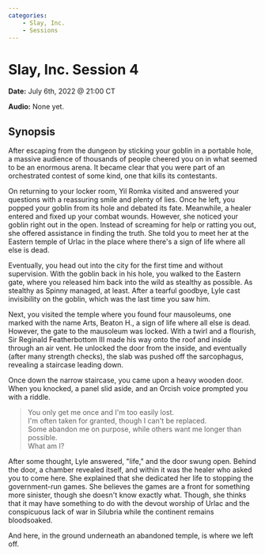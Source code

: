 ```yaml
---
categories:
    - Slay, Inc.
    - Sessions
---
```


# Slay, Inc. Session 4

**Date:** July 6th, 2022 @ 21:00 CT

**Audio:** None yet.

## Synopsis

After escaping from the dungeon by sticking your goblin in a portable hole, a massive audience of thousands of people cheered you on in what seemed to be an enormous arena. It became clear that you were part of an orchestrated contest of some kind, one that kills its contestants.

On returning to your locker room, Yil Romka visited and answered your questions with a reassuring smile and plenty of lies. Once he left, you popped your goblin from its hole and debated its fate. Meanwhile, a healer entered and fixed up your combat wounds. However, she noticed your goblin right out in the open. Instead of screaming for help or ratting you out, she offered assistance in finding the truth. She told you to meet her at the Eastern temple of Urlac in the place where there's a sign of life where all else is dead.

Eventually, you head out into the city for the first time and without supervision. With the goblin back in his hole, you walked to the Eastern gate, where you released him back into the wild as stealthy as possible. As stealthy as Spinny managed, at least. After a tearful goodbye, Lyle cast invisibility on the goblin, which was the last time you saw him.

Next, you visited the temple where you found four mausoleums, one marked with the name Arts, Beaton H., a sign of life where all else is dead. However, the gate to the mausoleum was locked. With a twirl and a flourish, Sir Reginald Featherbottom III made his way onto the roof and inside through an air vent. He unlocked the door from the inside, and eventually (after many strength checks), the slab was pushed off the sarcophagus, revealing a staircase leading down.

Once down the narrow staircase, you came upon a heavy wooden door. When you knocked, a panel slid aside, and an Orcish voice prompted you with a riddle.

> You only get me once and I'm too easily lost.  
> I'm often taken for granted, though I can't be replaced.  
> Some abandon me on purpose, while others want me longer than possible.  
> What am I?

After some thought, Lyle answered, "life," and the door swung open. Behind the door, a chamber revealed itself, and within it was the healer who asked you to come here. She explained that she dedicated her life to stopping the government-run games. She believes the games are a front for something more sinister, though she doesn't know exactly what. Though, she thinks that it may have something to do with the devout worship of Urlac and the conspicuous lack of war in Silubria while the continent remains bloodsoaked.

And here, in the ground underneath an abandoned temple, is where we left off.
